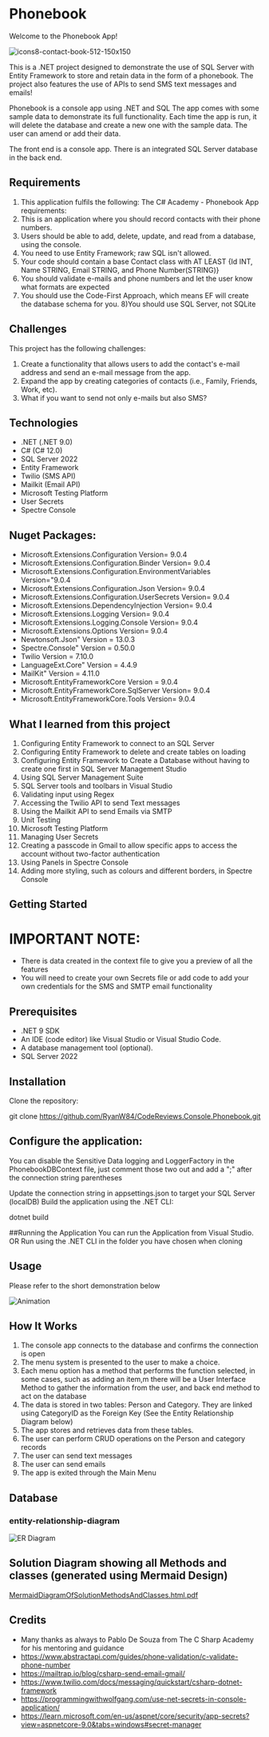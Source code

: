 # Phonebook

Welcome to the Phonebook App!

![icons8-contact-book-512-150x150](https://github.com/user-attachments/assets/c153e447-146d-4e3d-b9b9-7a5522324597)

This is a .NET project designed to demonstrate the use of SQL Server with Entity Framework to store and retain data in the form of a phonebook. The project also features the use of APIs to send SMS text messages and emails!

Phonebook is a console app using .NET and SQL
The app comes with some sample data to demonstrate its full functionality. Each time the app is run, it will delete the database and create a new one with the sample data. The user can amend or add their data.

The front end is a console app.
There is an integrated SQL Server database in the back end.

## Requirements
1) This application fulfils the following: The C# Academy - Phonebook App requirements:
2) This is an application where you should record contacts with their phone numbers.
3) Users should be able to add, delete, update, and read from a database, using the console.
4) You need to use Entity Framework; raw SQL isn't allowed.
5) Your code should contain a base Contact class with AT LEAST {Id INT, Name STRING, Email STRING, and Phone Number(STRING)}
6) You should validate e-mails and phone numbers and let the user know what formats are expected
7) You should use the Code-First Approach, which means EF will create the database schema for you.
8)You should use SQL Server, not SQLite


## Challenges
This project has the following challenges:
1) Create a functionality that allows users to add the contact's e-mail address and send an e-mail message from the app.
2) Expand the app by creating categories of contacts (i.e., Family, Friends, Work, etc).
3) What if you want to send not only e-mails but also SMS?

## Technologies
* .NET (.NET 9.0)
* C# (C# 12.0)
* SQL Server 2022
* Entity Framework
* Twilio (SMS API)
* Mailkit (Email API)
* Microsoft Testing Platform
* User Secrets
* Spectre Console

## Nuget Packages:
* Microsoft.Extensions.Configuration Version= 9.0.4
* Microsoft.Extensions.Configuration.Binder Version= 9.0.4
* Microsoft.Extensions.Configuration.EnvironmentVariables Version="9.0.4
* Microsoft.Extensions.Configuration.Json Version= 9.0.4
* Microsoft.Extensions.Configuration.UserSecrets Version= 9.0.4
* Microsoft.Extensions.DependencyInjection Version= 9.0.4
* Microsoft.Extensions.Logging Version= 9.0.4
* Microsoft.Extensions.Logging.Console Version= 9.0.4
* Microsoft.Extensions.Options Version= 9.0.4
* Newtonsoft.Json" Version = 13.0.3
* Spectre.Console" Version = 0.50.0
* Twilio Version = 7.10.0
* LanguageExt.Core" Version = 4.4.9
* MailKit" Version = 4.11.0
* Microsoft.EntityFrameworkCore Version = 9.0.4
* Microsoft.EntityFrameworkCore.SqlServer Version= 9.0.4
* Microsoft.EntityFrameworkCore.Tools Version= 9.0.4

## What I learned from this project
1) Configuring Entity Framework to connect to an SQL Server
2) Configuring Entity Framework to delete and create tables on loading
3) Configuring Entity Framework to Create a Database without having to create one first in SQL Server Management Studio
4) Using SQL Server Management Suite
5) SQL Server tools and toolbars in Visual Studio
6) Validating input using Regex
7) Accessing the Twilio API to send Text messages
8) Using the Mailkit API to send Emails via SMTP
9) Unit Testing
10) Microsoft Testing Platform
11) Managing User Secrets
12) Creating a passcode in Gmail to allow specific apps to access the account without two-factor authentication
13) Using Panels in Spectre Console
14) Adding more styling, such as colours and different borders, in Spectre Console

## Getting Started
# IMPORTANT NOTE:
* There is data created in the context file to give you a preview of all the features
* You will need to create your own Secrets file or add code to add your own credentials for the SMS and SMTP email functionality

## Prerequisites
* .NET 9 SDK
* An IDE (code editor) like Visual Studio or Visual Studio Code.
* A database management tool (optional).
* SQL Server 2022

## Installation
Clone the repository:

git clone https://github.com/RyanW84/CodeReviews.Console.Phonebook.git

## Configure the application:
You can disable the Sensitive Data logging and LoggerFactory in the PhonebookDBContext file, just comment those two out and add a ";" after the connection string parentheses

Update the connection string in appsettings.json to target your SQL Server (localDB)
Build the application using the .NET CLI:

dotnet build

##Running the Application
 You can run the Application from Visual Studio.
OR
Run using the .NET CLI in the folder you have chosen when cloning

## Usage
Please refer to the short demonstration below


![Animation](https://github.com/user-attachments/assets/ab7e276c-4365-4c4a-b5ab-8c8009252110)


## How It Works
1) The console app connects to the database and confirms the connection is open
2) The menu system is presented to the user to make a choice.
3) Each menu option has a method that performs the function selected, in some cases, such as adding an item,m there will be a User Interface Method to gather the information from the user, and back end method to act on the database
4) The data is stored in two tables: Person and Category. They are linked using CategoryID as the Foreign Key (See the Entity Relationship Diagram below)
5) The app stores and retrieves data from these tables.
6) The user can perform CRUD operations on the Person and category records
7) The user can send text messages
8) The user can send emails
9) The app is exited through the Main Menu


## Database
### entity-relationship-diagram

![ER Diagram](https://github.com/user-attachments/assets/efcc8b62-52f6-4d98-bee8-4a84c33c44f6)


## Solution Diagram showing all Methods and classes (generated using Mermaid Design)


[MermaidDiagramOfSolutionMethodsAndClasses.html.pdf](https://github.com/user-attachments/files/19815744/MermaidDiagramOfSolutionMethodsAndClasses.html.pdf)


## Credits
* Many thanks as always to Pablo De Souza from The C Sharp Academy for his mentoring and guidance
* https://www.abstractapi.com/guides/phone-validation/c-validate-phone-number
* https://mailtrap.io/blog/csharp-send-email-gmail/
* https://www.twilio.com/docs/messaging/quickstart/csharp-dotnet-framework
* https://programmingwithwolfgang.com/use-net-secrets-in-console-application/
* https://learn.microsoft.com/en-us/aspnet/core/security/app-secrets?view=aspnetcore-9.0&tabs=windows#secret-manager
